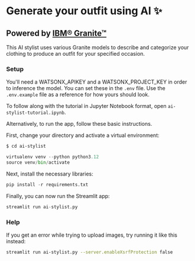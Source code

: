 # Generate your outfit using AI ✨

## Powered by [IBM® Granite™](https://www.ibm.com/granite)

This AI stylist uses various Granite models to describe and categorize your clothing to produce an outfit for your specified occasion.

### Setup 
You'll need a WATSONX_APIKEY and a WATSONX_PROJECT_KEY in order to inference the model. You can set these in the `.env` file. Use the `.env.example` file as a reference for how yours should look.

To follow along with the tutorial in Jupyter Notebook format, open `ai-stylist-tutorial.ipynb`.

Alternatively, to run the app, follow these basic instructions.

First, change your directory and activate a virtual environment:

```sh
$ cd ai-stylist
```

```python
virtualenv venv --python python3.12
source venv/bin/activate
```

Next, install the necessary libraries:

```python
pip install -r requirements.txt
```

Finally, you can now run the Streamlit app:

```python
streamlit run ai-stylist.py
```

### Help 
If you get an error while trying to upload images, try running it like this instead:

```sh
streamlit run ai-stylist.py --server.enableXsrfProtection false
```
